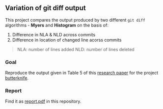 ## Variation of git diff output

This project compares the output produced by two different `git diff`
algorithms - **Myers** and **Histogram** on the basis of:
1. Difference in NLA & NLD across commits
2. Difference in location of changed line acorss commits

> NLA: number of lines added
NLD: number of lines deleted

### Goal

Reproduce the output given in Table 5 of this
[research paper](https://arxiv.org/pdf/1902.02467.pdf) for the project
[butterknife](https://github.com/JakeWharton/butterknife).

### Report

Find it as [report.pdf](/report.pdf) in this repository.
